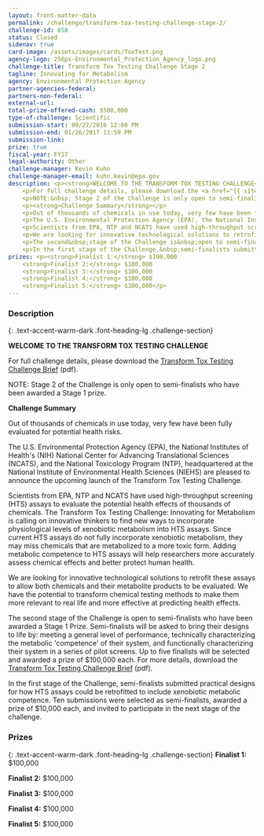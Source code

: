 ```yaml
---
layout: front-matter-data
permalink: /challenge/transform-tox-testing-challenge-stage-2/
challenge-id: 858
status: Closed
sidenav: true
card-image: /assets/images/cards/ToxTest.png
agency-logo: 256px-Environmental_Protection_Agency_logo.png
challenge-title: Transform Tox Testing Challenge Stage 2
tagline: Innovating for Metabolism
agency: Environmental Protection Agency
partner-agencies-federal: 
partners-non-federal: 
external-url:
total-prize-offered-cash: $500,000
type-of-challenge: Scientific
submission-start: 09/27/2016 12:00 PM
submission-end: 01/26/2017 11:59 PM
submission-link:  
prize: true
fiscal-year: FY17
legal-authority: Other
challenge-manager: Kevin Kuhn
challenge-manager-email: kuhn.kevin@epa.gov
description: <p><strong>WELCOME TO THE TRANSFORM TOX TESTING CHALLENGE</strong></p>
    <p>For full challenge details, please download the <a href="{{ site.baseurl }}/assets/document-library/Transform-Tox-Testing-Challenge-Stage-2-Update1.pdf">Transform Tox Testing Challenge Brief</a> (pdf).</p>
    <p>NOTE:&nbsp; Stage 2 of the Challenge is only open to semi-finalists who have been awarded a Stage 1 prize.</p>
    <p><strong>Challenge Summary</strong></p>
    <p>Out of thousands of chemicals in use today, very few have been fully evaluated for potential health risks.</p>
    <p>The U.S. Environmental Protection Agency (EPA), the National Institutes of Health's (NIH) National Center for Advancing Translational Sciences (NCATS), and the National Toxicology Program (NTP), headquartered at the National Institute of Environmental Health Sciences (NIEHS) are pleased to announce the upcoming launch of the Transform Tox Testing Challenge.</p>
    <p>Scientists from EPA, NTP and NCATS have used high-throughput screening (HTS) assays to evaluate the potential health effects of thousands of chemicals. The Transform Tox Testing Challenge:&nbsp; Innovating for Metabolism is calling on innovative thinkers to find new ways to incorporate physiological levels of xenobiotic metabolism into HTS assays. Since current HTS assays do not fully incorporate xenobiotic metabolism, they may miss chemicals that are metabolized to a more toxic form. Adding metabolic competence to HTS assays will help researchers more accurately assess chemical effects and better protect human health.</p>
    <p>We are looking for innovative technological solutions to retrofit these assays to allow both chemicals and their metabolite products to be evaluated. We have the potential to&nbsp;transform chemical testing methods to make them more relevant to real life and more effective at predicting health effects.</p>
    <p>The second&nbsp;stage of the Challenge is&nbsp;open to semi-finalists who have been awarded a Stage 1 Prize. Semi-finalists will be asked to bring their designs to life by:&nbsp; meeting a general level of performance, technically characterizing the metabolic 'competence' of their system, and functionally characterizing their system in a series of pilot screens. Up to five&nbsp;finalists will be selected and awarded a prize of $100,000 each. For more details,&nbsp;download the <a href="{{ site.baseurl }}/Transform-Tox-Testing-Challenge-Stage-2-Update.pdf">Transform Tox Testing Challenge Brief</a> (pdf).</p>
    <p>In the first stage of the Challenge,&nbsp;semi-finalists submitted practical designs for how HTS assays could be retrofitted to include xenobiotic metabolic competence. Ten submissions were selected as semi-finalists, awarded a prize of $10,000 each, and invited to participate in the next stage of the challenge.</p>
prizes: <p><strong>Finalist 1:</strong> $100,000
    <strong>Finalist 2:</strong> $100,000
    <strong>Finalist 3:</strong> $100,000
    <strong>Finalist 4:</strong> $100,000
    <strong>Finalist 5:</strong> $100,000</p>
---
```




<!-- Description start -->
### Description
{: .text-accent-warm-dark .font-heading-lg .challenge-section}
<p><strong>WELCOME TO THE TRANSFORM TOX TESTING CHALLENGE</strong></p>
<p>For full challenge details, please download the <a href="{{ site.baseurl }}/assets/document-library/Transform-Tox-Testing-Challenge-Stage-2-Update1.pdf">Transform Tox Testing Challenge Brief</a> (pdf).</p>
<p>NOTE: Stage 2 of the Challenge is only open to semi-finalists who have been awarded a Stage 1 prize.</p>
<p><strong>Challenge Summary</strong></p>
<p>Out of thousands of chemicals in use today, very few have been fully evaluated for potential health risks.</p>
<p>The U.S. Environmental Protection Agency (EPA), the National Institutes of Health's (NIH) National Center for Advancing Translational Sciences (NCATS), and the National Toxicology Program (NTP), headquartered at the National Institute of Environmental Health Sciences (NIEHS) are pleased to announce the upcoming launch of the Transform Tox Testing Challenge.</p>
<p>Scientists from EPA, NTP and NCATS have used high-throughput screening (HTS) assays to evaluate the potential health effects of thousands of chemicals. The Transform Tox Testing Challenge: Innovating for Metabolism is calling on innovative thinkers to find new ways to incorporate physiological levels of xenobiotic metabolism into HTS assays. Since current HTS assays do not fully incorporate xenobiotic metabolism, they may miss chemicals that are metabolized to a more toxic form. Adding metabolic competence to HTS assays will help researchers more accurately assess chemical effects and better protect human health.</p>
<p>We are looking for innovative technological solutions to retrofit these assays to allow both chemicals and their metabolite products to be evaluated. We have the potential to&nbsp;transform chemical testing methods to make them more relevant to real life and more effective at predicting health effects.</p>
<p>The second&nbsp;stage of the Challenge is&nbsp;open to semi-finalists who have been awarded a Stage 1 Prize. Semi-finalists will be asked to bring their designs to life by: meeting a general level of performance, technically characterizing the metabolic 'competence' of their system, and functionally characterizing their system in a series of pilot screens. Up to five&nbsp;finalists will be selected and awarded a prize of $100,000 each. For more details,&nbsp;download the <a href="{{ site.baseurl }}/Transform-Tox-Testing-Challenge-Stage-2-Update.pdf">Transform Tox Testing Challenge Brief</a> (pdf).</p>
<p>In the first stage of the Challenge,&nbsp;semi-finalists submitted practical designs for how HTS assays could be retrofitted to include xenobiotic metabolic competence. Ten submissions were selected as semi-finalists, awarded a prize of $10,000 each, and invited to participate in the next stage of the challenge.</p>

<!-- Prizes start -->
### Prizes
{: .text-accent-warm-dark .font-heading-lg .challenge-section}
<strong>Finalist 1:</strong> $100,000

<strong>Finalist 2:</strong> $100,000

<strong>Finalist 3:</strong> $100,000

<strong>Finalist 4:</strong> $100,000

<strong>Finalist 5:</strong> $100,000
